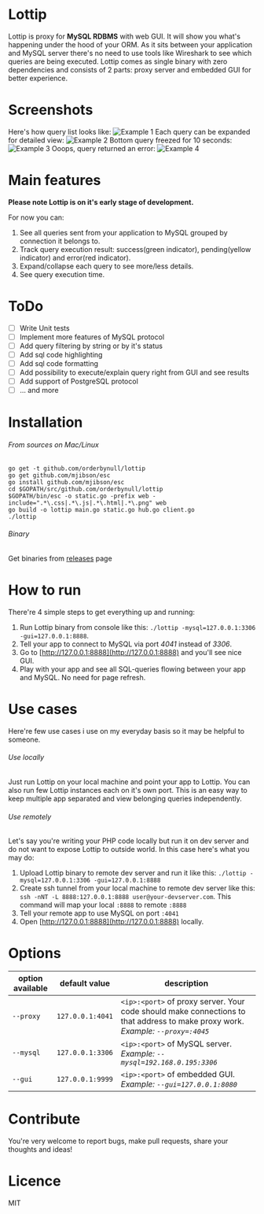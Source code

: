 # Lottip

Lottip is proxy for **MySQL RDBMS** with web GUI. It will show you what's happening under the hood of your ORM.
As it sits between your application and MySQL server there's no need to use tools like Wireshark to see which queries are being executed.
Lottip comes as single binary with zero dependencies and consists of 2 parts: proxy server and embedded GUI for better experience.

# Screenshots
Here's how query list looks like:
![Example 1](https://raw.githubusercontent.com/orderbynull/lottip/master/shots/1.png)
Each query can be expanded for detailed view:
![Example 2](https://raw.githubusercontent.com/orderbynull/lottip/master/shots/2.png)
Bottom query freezed for 10 seconds:
![Example 3](https://raw.githubusercontent.com/orderbynull/lottip/master/shots/3.png)
Ooops, query returned an error:
![Example 4](https://raw.githubusercontent.com/orderbynull/lottip/master/shots/4.png)

# Main features
**Please note Lottip is on it's early stage of development.**

For now you can:
1. See all queries sent from your application to MySQL grouped by connection it belongs to.
2. Track query execution result: success(green indicator), pending(yellow indicator) and error(red indicator).
3. Expand/collapse each query to see more/less details.
4. See query execution time.

# ToDo
- [ ] Write Unit tests
- [ ] Implement more features of MySQL protocol
- [ ] Add query filtering by string or by it's status
- [ ] Add sql code highlighting
- [ ] Add sql code formatting
- [ ] Add possibility to execute/explain query right from GUI and see results
- [ ] Add support of PostgreSQL protocol 
- [ ] ... and more

# Installation
###### From sources on Mac/Linux
    go get -t github.com/orderbynull/lottip
    go get github.com/mjibson/esc
    go install github.com/mjibson/esc
    cd $GOPATH/src/github.com/orderbynull/lottip
    $GOPATH/bin/esc -o static.go -prefix web -include=".*\.css|.*\.js|.*\.html|.*\.png" web
    go build -o lottip main.go static.go hub.go client.go
    ./lottip
    
###### Binary
Get binaries from [releases]([https://github.com/orderbynull/lottip/releases) page

# How to run
There're 4 simple steps to get everything up and running:
1. Run Lottip binary from console like this: `./lottip -mysql=127.0.0.1:3306 -gui=127.0.0.1:8888`.
2. Tell your app to connect to MySQL via port *4041* instead of *3306*.
3. Go to [http://127.0.0.1:8888](http://127.0.0.1:8888) and you'll see nice GUI.
4. Play with your app and see all SQL-queries flowing between your app and MySQL. No need for page refresh.

# Use cases
Here're few use cases i use on my everyday basis so it may be helpful to someone.

###### Use locally
Just run Lottip on your local machine and point your app to Lottip.
You can also run few Lottip instances each on it's own port. 
This is an easy way to keep multiple app separated and view belonging queries independently.

###### Use remotely
Let's say you're writing your PHP code locally but run it on dev server and do not want to expose Lottip to outside world.
In this case here's what you may do:
1. Upload Lottip binary to remote dev server and run it like this: `./lottip -mysql=127.0.0.1:3306 -gui=127.0.0.1:8888`
2. Create ssh tunnel from your local machine to remote dev server like this: `ssh -nNT -L 8888:127.0.0.1:8888 user@your-devserver.com`.
   This command will map your local `:8888` to remote `:8888`
3. Tell your remote app to use MySQL on port `:4041`
4. Open [http://127.0.0.1:8888](http://127.0.0.1:8888) locally.

# Options
| option available       |  default value  | description                                                                                                          
| ---------------------- |-----------------|-------------------------------------------------------------------------------------------------  
| `--proxy`              | `127.0.0.1:4041`|`<ip>:<port>` of proxy server. Your code should make connections to that address to make proxy work. *Example: `--proxy=:4045`*        
| `--mysql`              | `127.0.0.1:3306`|`<ip>:<port>` of MySQL server. *Example: `--mysql=192.168.0.195:3306`*
| `--gui`                | `127.0.0.1:9999`|`<ip>:<port>` of embedded GUI. *Example: `--gui=127.0.0.1:8080`*

# Contribute
You're very welcome to report bugs, make pull requests, share your thoughts and ideas!

# Licence
MIT
